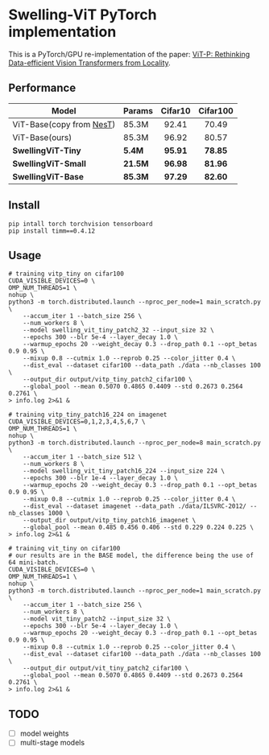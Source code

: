 # Swelling-ViT PyTorch implementation

This is a PyTorch/GPU re-implementation of the paper: [ViT-P: Rethinking Data-efficient Vision Transformers from Locality](https://arxiv.org/abs/2203.02358).

## Performance

| Model                                                        | Params    |  Cifar10  | Cifar100  |
| ------------------------------------------------------------ | :-------- | :-------: | :-------: |
| ViT-Base(copy from [NesT](https://arxiv.org/pdf/2105.12723.pdf)) | 85.3M     |   92.41   |   70.49   |
| ViT-Base(ours)                                               | 85.3M     |   96.92   |   80.57   |
| **SwellingViT-Tiny**                                         | **5.4M**  | **95.91** | **78.85** |
| **SwellingViT-Small**                                        | **21.5M** | **96.98** | **81.96** |
| **SwellingViT-Base**                                         | **85.3M** | **97.29** | **82.60** |

## Install

``` shell
pip intall torch torchvision tensorboard
pip install timm==0.4.12
```

## Usage

```shell
# training vitp_tiny on cifar100
CUDA_VISIBLE_DEVICES=0 \
OMP_NUM_THREADS=1 \
nohup \
python3 -m torch.distributed.launch --nproc_per_node=1 main_scratch.py \
    --accum_iter 1 --batch_size 256 \
    --num_workers 8 \
    --model swelling_vit_tiny_patch2_32 --input_size 32 \
    --epochs 300 --blr 5e-4 --layer_decay 1.0 \
    --warmup_epochs 20 --weight_decay 0.3 --drop_path 0.1 --opt_betas 0.9 0.95 \
    --mixup 0.8 --cutmix 1.0 --reprob 0.25 --color_jitter 0.4 \
    --dist_eval --dataset cifar100 --data_path ./data --nb_classes 100 \
    --output_dir output/vitp_tiny_patch2_cifar100 \
    --global_pool --mean 0.5070 0.4865 0.4409 --std 0.2673 0.2564 0.2761 \
> info.log 2>&1 &

# training vitp_tiny_patch16_224 on imagenet
CUDA_VISIBLE_DEVICES=0,1,2,3,4,5,6,7 \
OMP_NUM_THREADS=1 \
nohup \
python3 -m torch.distributed.launch --nproc_per_node=8 main_scratch.py \
    --accum_iter 1 --batch_size 512 \
    --num_workers 8 \
    --model swelling_vit_tiny_patch16_224 --input_size 224 \
    --epochs 300 --blr 1e-4 --layer_decay 1.0 \
    --warmup_epochs 20 --weight_decay 0.3 --drop_path 0.1 --opt_betas 0.9 0.95 \
    --mixup 0.8 --cutmix 1.0 --reprob 0.25 --color_jitter 0.4 \
    --dist_eval --dataset imagenet --data_path ./data/ILSVRC-2012/ --nb_classes 1000 \
    --output_dir output/vitp_tiny_patch16_imagenet \
    --global_pool --mean 0.485 0.456 0.406 --std 0.229 0.224 0.225 \
> info.log 2>&1 &

# training vit_tiny on cifar100
# our results are in the BASE model, the difference being the use of 64 mini-batch.
CUDA_VISIBLE_DEVICES=0 \
OMP_NUM_THREADS=1 \
nohup \
python3 -m torch.distributed.launch --nproc_per_node=1 main_scratch.py \
    --accum_iter 1 --batch_size 256 \
    --num_workers 8 \
    --model vit_tiny_patch2 --input_size 32 \
    --epochs 300 --blr 5e-4 --layer_decay 1.0 \
    --warmup_epochs 20 --weight_decay 0.3 --drop_path 0.1 --opt_betas 0.9 0.95 \
    --mixup 0.8 --cutmix 1.0 --reprob 0.25 --color_jitter 0.4 \
    --dist_eval --dataset cifar100 --data_path ./data --nb_classes 100 \
    --output_dir output/vit_tiny_patch2_cifar100 \
    --global_pool --mean 0.5070 0.4865 0.4409 --std 0.2673 0.2564 0.2761 \
> info.log 2>&1 &
```

## TODO

- [ ] model weights
- [ ] multi-stage models
